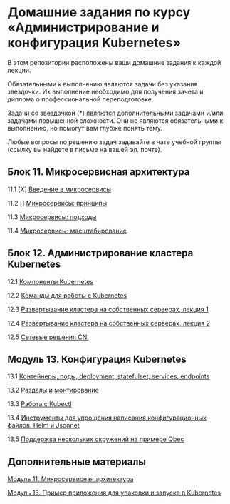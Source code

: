 # Домашние задания по курсу «Администрирование и конфигурация Kubernetes»

В этом репозитории расположены ваши домашние задания к каждой лекции. 

Обязательными к выполнению являются задачи без указания звездочки. Их выполнение необходимо для получения зачета и диплома о профессиональной переподготовке.

Задачи со звездочкой (*) являются дополнительными задачами и/или задачами повышенной сложности. Они не являются обязательными к выполнению, но помогут вам глубже понять тему.

Любые вопросы по решению задач задавайте в чате учебной группы (ссылку вы найдете в письме на вашей эл. почте).

## Блок 11. Микросервисная архитектура

11.1 [X] [Введение в микросервисы](./DevKub/11-microservices-01-intro)

11.2 [] [Микросервисы: принципы](./DevKub/11-microservices-02-principles)

11.3 [Микросервисы: подходы](./DevKub/11-microservices-03-approaches)

11.4 [Микросервисы: масштабирование](./DevKub/11-microservices-04-scaling)


## Блок 12. Администрирование кластера Kubernetes

12.1 [Компоненты Kubernetes](./DevKub/12-kubernetes-01-intro)

12.2 [Команды для работы с Kubernetes](./DevKub/12-kubernetes-02-commands)

12.3 [Развертывание кластера на собственных серверах, лекция 1](./DevKub/12-kubernetes-03-install-part-1)

12.4 [Развертывание кластера на собственных серверах, лекция 2](./DevKub/12-kubernetes-04-install-part-2)

12.5 [Сетевые решения CNI](./DevKub/12-kubernetes-05-cni)


## Модуль 13. Конфигурация Kubernetes	

13.1 [Контейнеры, поды, deployment, statefulset, services, endpoints](./DevKub/13-kubernetes-config-01-objects)

13.2 [Разделы и монтирование](./DevKub/13-kubernetes-config-02-mounts)

13.3 [Работа c Kubectl](./DevKub/13-kubernetes-config-03-kubectl)

13.4 [Инструменты для упрощения написания конфигурационных файлов. Helm и Jsonnet](./DevKub/13-kubernetes-config-04-helm)

13.5 [Поддержка нескольких окружений на примере Qbec](./DevKub/13-kubernetes-config-05-qbec)


## Дополнительные материалы

[Модуль 11. Микросервисная архитектура](./DevKub/Example/11-microservices-02-principles)

[Модуль 13. Пример приложения для упаковки и запуска в Kubernetes](./DevKub/Example/13-kubernetes-config)
